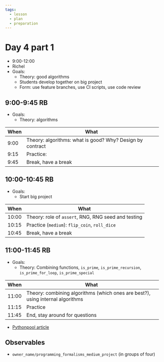 ```yaml
---
tags:
  - lesson
  - plan
  - preparation
---
```


# Day 4 part 1

* 9:00-12:00
* Richel
* Goals:
    * Theory: good algorithms
    * Students develop together on big project
    * Form: use feature branches, use CI scripts, use code review

## 9:00-9:45 RB

* Goals:
    * Theory: algorithms

When|What
----|-------------------------
9:00|Theory: algorithms: what is good? Why? Design by contract
9:15|Practice:
9:45|Break, have a break

## 10:00-10:45 RB

* Goals:
    * Start big project

When |What
-----|-------------------------
10:00|Theory: role of `assert`, RNG, RNG seed and testing
10:15|Practice (`medium`): `flip_coin`, `roll_dice`
10:45|Break, have a break

## 11:00-11:45 RB

* Goals:
    * Theory: Combining functions, `is_prime`, `is_prime_recursion`, `is_prime_for_loop`, `is_prime_special`

When       |What
-----------|-------------------------
11:00      |Theory: combining algorithms (which ones are best?), using internal algorithms
11:15      |Practice
11:45      |End, stay around for questions

* [Pythonpool article](https://www.pythonpool.com/check-if-number-is-prime-in-python/)

## Observables

* `owner_name/programming_formalisms_medium_project` (in groups of four)
